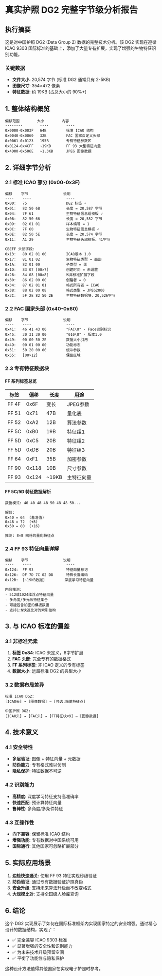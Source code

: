# 真实护照 DG2 完整字节级分析报告

## 执行摘要

这是对中国护照 DG2 (Data Group 2) 数据的完整技术分析。该 DG2 实现在遵循 ICAO 9303 国际标准的基础上，添加了大量专有扩展，实现了增强的生物特征识别功能。

### 关键数据
- **文件大小**: 20,574 字节 (标准 DG2 通常只有 2-5KB)
- **图像尺寸**: 354×472 像素
- **特征数据**: 约 19KB (占总大小的 90%+)

## 1. 整体结构概览

```
偏移范围        大小        内容
--------        ----        ----
0x0000-0x003F   64B         标准 ICAO 结构
0x0040-0x0060   32B         FAC 国家自定义头部
0x0061-0x0123   195B        专有特征参数区
0x0124-0x4CFF   ~19KB       FF 93 大型特征向量
0x4D00-0x506E   ~1.3KB      JPEG 图像数据
```

## 2. 详细字节分析

### 2.1 标准 ICAO 部分 (0x00-0x3F)

```
偏移    字节                说明
----    ----                ----
0x00:   75                  DG2 标签 ✓
0x01:   82 50 6B            长度 = 20,587 字节
0x04:   7F 61               生物特征信息组模板 ✓
0x06:   82 50 66            长度 = 20,582 字节
0x09:   02 01 01            样本编号 = 1
0x0C:   7F 60               生物特征信息模板 ✓
0x0E:   82 50 5E            长度 = 20,574 字节
0x11:   A1 29               生物特征头部模板，41字节

CBEFF 头部字段:
0x13:   80 02 01 00         ICAO版本 1.0
0x17:   81 01 02            生物特征类型 = 面部
0x1A:   82 01 00            子类型 = 无
0x1D:   83 07 [00×7]        创建时间 = 未设置
0x26:   84 08 [00×8]        ※非标准扩展字段
0x30:   86 02 00 00         创建者 = 0
0x34:   87 02 01 01         格式所有者 = ICAO
0x38:   88 02 00 08         格式类型 = JPEG2000
0x3C:   5F 2E 82 50 2E      生物特征数据块，20,526字节
```

### 2.2 FAC 国家头部 (0x40-0x60)

```
偏移    字节                说明
----    ----                ----
0x41:   46 41 43 00         "FAC\0" - Face识别标识
0x45:   30 31 30 00         "010\0" - 版本1.0
0x49:   00 00 50 2E         数据大小引用
0x4D:   00 01 00 00         功能标志
0x51:   50 20 00 00         缓冲参数
0x55:   [00×12]             保留区域
```

### 2.3 专有特征数据块

#### FF 系列标签总览

| 标签 | 偏移 | 长度 | 用途 |
|------|------|------|------|
| FF 4F | 0x6F | 变长 | JPEG参数 |
| FF 51 | 0x71 | 47B | 量化表 |
| FF 52 | 0xA2 | 12B | 算法参数 |
| FF 5C | 0xB0 | 19B | 特征组1 |
| FF 5D | 0xC5 | 20B | 特征组2 |
| FF 5D | 0xDB | 20B | 特征组3 |
| FF 64 | 0xF1 | 35B | 加密参数 |
| FF 90 | 0x118 | 10B | 尺寸参数 |
| FF 93 | 0x124 | ~19KB | 主特征向量 |

#### FF 5C/5D 特征数据解析

```
数据模式: 40 40 48 48 50 48 48 50...

解码:
0x40 = 64  (基准值)
0x48 = 72  (+8)
0x50 = 80  (+16)

推测: 8×8 网格的量化特征点
```

### 2.4 FF 93 特征向量详解

```
偏移    字节                说明
----    ----                ----
0x124:  FF 93               特征向量标记
0x126:  DF 7D 7C 02 D8      特殊长度编码
0x12B:  [~19KB数据]         深度学习特征向量

内容推测:
- 512或1024维浮点特征向量
- 多角度/多光照特征集合
- 可能包含加密的模板数据
- 支持1:N快速比对的索引结构
```

## 3. 与 ICAO 标准的偏差

### 3.1 非标准元素

1. **标签 0x84**: ICAO 未定义，8字节扩展
2. **FAC 头部**: 完全专有的数据格式
3. **FF 系列标签**: 非 ICAO 定义的专有标签
4. **数据大小**: 远超标准 DG2 的典型大小

### 3.2 数据布局差异

```
标准 ICAO DG2:
[ICAO头] → [图像数据] → [可选:简单特征点]

中国护照 DG2:
[ICAO头] → [FAC头] → [FF特征块×9] → [图像数据]
```

## 4. 技术意义

### 4.1 安全特性

- **多层验证**: 图像 + 特征向量 + 元数据
- **防伪能力**: 专有格式难以仿制
- **隐私保护**: 特征数据不可逆

### 4.2 识别能力

- **高精度**: 深度学习特征支持高准确率
- **快速匹配**: 预计算特征向量
- **鲁棒性**: 多角度/多条件特征

### 4.3 互操作性

- **向下兼容**: 保留标准 ICAO 结构
- **增强功能**: 专有数据对中国系统可用
- **国际通行**: 其他国家可忽略扩展部分

## 5. 实际应用场景

1. **边检快速通关**: 使用 FF 93 特征实现秒级验证
2. **防伪验证**: 通过专有数据验证护照真伪  
3. **安全升级**: 支持未来算法升级而不改变格式
4. **大规模比对**: 支持全国级人脸库查询

## 6. 结论

这个 DG2 实现展示了如何在国际标准框架内实现国家特定的安全增强。通过精心设计的数据结构，实现了：

- ✅ 完全兼容 ICAO 9303 标准
- ✅ 显著增强的安全性和识别能力
- ✅ 为未来技术升级预留空间
- ✅ 平衡了功能性与隐私保护

这种设计方法值得其他国家在实现电子护照时参考。